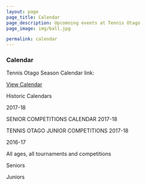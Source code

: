 ```yaml
---
layout: page
page_title: Calendar
page_description: Upcomning events at Tennis Otago
page_image: img/ball.jpg

permalink: calendar
---
```


### Calendar
Tennis Otago Season Calendar link:


[View Calendar](http://bit.ly/TennisOtagoCalendar)



Historic Calendars

2017-18

SENIOR COMPETITIONS CALENDAR 2017-18

TENNIS OTAGO JUNIOR COMPETITIONS 2017-18

2016-17

All ages, all tournaments and competitions

Seniors

Juniors
